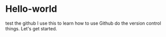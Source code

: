 # Hello-world
test the github
I use this to learn how to use Github do the version control things. 
Let's get started.
